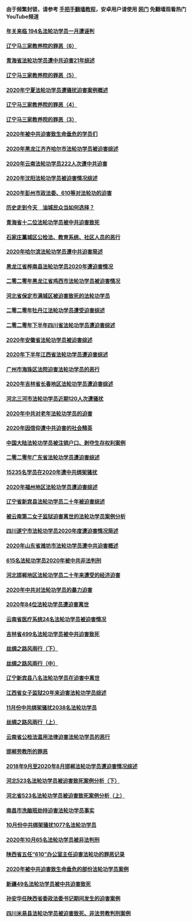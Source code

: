 #### 由于频繁封锁，请参考 [手把手翻墙教程](https://github.com/gfw-breaker/guides/wiki/)，安卓用户请使用 [网门](https://github.com/gfw-breaker/nogfw/blob/master/dl.md?t=02040200) 免翻墙观看热门YouTube频道 

#### [年关来临 194名法轮功学员一月遭诬判](../pages/328/419464.md?t=02040200) 

#### [辽宁马三家教养院的罪恶（6）](../pages/328/419143.md?t=02040200) 

#### [青海省法轮功学员遭中共迫害21年综述](../pages/328/419410.md?t=02040200) 

#### [辽宁马三家教养院的罪恶（5）](../pages/328/419142.md?t=02040200) 

#### [2020年宁夏法轮功学员遭骚扰迫害案例概述](../pages/328/419333.md?t=02040200) 

#### [辽宁马三家教养院的罪恶（4）](../pages/328/419141.md?t=02040200) 

#### [辽宁马三家教养院的罪恶（3）](../pages/328/419140.md?t=02040200) 

#### [2020年被中共迫害致生命垂危的学员们](../pages/328/419132.md?t=02040200) 

#### [2020年黑龙江齐齐哈尔市法轮功学员被迫害综述](../pages/328/419175.md?t=02040200) 

#### [2020年云南法轮功学员222人次遭中共迫害](../pages/328/419130.md?t=02040200) 

#### [2020年沈阳法轮功学员被迫害情况综述](../pages/328/419088.md?t=02040200) 

#### [2020年彭州市政法委、610等对法轮功的迫害](../pages/328/419092.md?t=02040200) 

#### [历史走到今天　油城民众当如何选择？](../pages/328/419084.md?t=02040200) 

#### [青海省十二位法轮功学员被中共迫害致死](../pages/328/419002.md?t=02040200) 

#### [石家庄藁城区公检法、教育系统、社区人员的恶行](../pages/328/419000.md?t=02040200) 

#### [2020年哈尔滨法轮功学员遭中共迫害简述](../pages/328/418966.md?t=02040200) 

#### [黑龙江省桦南县法轮功学员2020年遭迫害情况](../pages/328/418993.md?t=02040200) 

#### [二零二零年黑龙江省鸡西市法轮功学员被迫害情况](../pages/328/418957.md?t=02040200) 

#### [河北省保定市满城区被迫害致死的法轮功学员](../pages/328/418806.md?t=02040200) 

#### [二零二零年牡丹江法轮功学员遭受迫害综述](../pages/328/418822.md?t=02040200) 

#### [二零二零年下半年四川省法轮功学员遭迫害综述](../pages/328/418762.md?t=02040200) 

#### [2020年安徽省法轮功学员被迫害综述](../pages/328/418751.md?t=02040200) 

#### [2020年下半年江西省法轮功学员遭迫害综述](../pages/328/418732.md?t=02040200) 

#### [广州市海珠区法院迫害法轮功学员的恶行](../pages/328/418722.md?t=02040200) 

#### [2020年吉林省长春地区法轮功学员遭迫害综述](../pages/328/418422.md?t=02040200) 

#### [河北三河市法轮功学员近期120人次遭骚扰](../pages/328/418620.md?t=02040200) 

#### [2020年中共对老年法轮功学员的迫害](../pages/328/418627.md?t=02040200) 

#### [2020年因信仰遭中共迫害的社会精英](../pages/328/418601.md?t=02040200) 

#### [中国大陆法轮功学员被注销户口、剥夺生存权利案例](../pages/328/418575.md?t=02040200) 

#### [二零二零年广东省法轮功学员遭迫害综述](../pages/328/418452.md?t=02040200) 

#### [15235名学员在2020年遭中共绑架骚扰](../pages/328/418447.md?t=02040200) 

#### [2020年福州地区法轮功学员遭迫害综述](../pages/328/418352.md?t=02040200) 

#### [辽宁省新宾县法轮功学员二十年被迫害综述](../pages/328/418318.md?t=02040200) 

#### [被云南第二女子监狱迫害离世的法轮功学员案例分析](../pages/328/417986.md?t=02040200) 

#### [四川遂宁市法轮功学员2020年度遭迫害情况简述](../pages/328/418083.md?t=02040200) 

#### [2020年山东省潍坊市法轮功学员遭中共迫害概述](../pages/328/418128.md?t=02040200) 

#### [615名法轮功学员2020年被中共非法判刑](../pages/328/418123.md?t=02040200) 

#### [河北邯郸地区法轮功学员二十年来遭受的经济迫害](../pages/328/417554.md?t=02040200) 

#### [2020年中共对法轮功学员的暴力迫害](../pages/328/416854.md?t=02040200) 

#### [2020年84位法轮功学员遭迫害离世](../pages/328/416947.md?t=02040200) 

#### [云南省医疗系统24名法轮功学员被迫害情况](../pages/328/416978.md?t=02040200) 

#### [吉林省499名法轮功学员被中共迫害致死](../pages/328/416519.md?t=02040200) 

#### [丝绸之路风雨行（下）](../pages/328/416166.md?t=02040200) 

#### [丝绸之路风雨行（中）](../pages/328/416165.md?t=02040200) 

#### [辽宁新宾县八名法轮功学员在迫害中离世](../pages/328/416383.md?t=02040200) 

#### [江西省女子监狱20年来迫害法轮功学员综述](../pages/328/416327.md?t=02040200) 

#### [11月份中共绑架骚扰2038名法轮功学员](../pages/328/416210.md?t=02040200) 

#### [丝绸之路风雨行（上）](../pages/328/416167.md?t=02040200) 

#### [云南省公检法滥用法律迫害法轮功学员的恶行](../pages/328/416012.md?t=02040200) 

#### [邯郸劳教所的罪恶](../pages/328/415894.md?t=02040200) 

#### [2018年9月至2020年8月邯郸法轮功学员遭迫害情况综述](../pages/328/415563.md?t=02040200) 

#### [河北523名法轮功学员被迫害致死案例分析（下）](../pages/328/414942.md?t=02040200) 

#### [河北省523名法轮功学员被迫害致死案例分析（上）](../pages/328/414941.md?t=02040200) 

#### [南昌市洗脑班劫持迫害法轮功学员事实](../pages/328/415048.md?t=02040200) 

#### [10月份中共绑架骚扰1077名法轮功学员](../pages/328/414995.md?t=02040200) 

#### [2020年10月65名法轮功学员被非法判刑](../pages/328/414617.md?t=02040200) 

#### [陕西省五任“610”办公室主任迫害法轮功的罪恶记录](../pages/328/414486.md?t=02040200) 

#### [2020年被中共迫害致生命垂危的部份法轮功学员案例](../pages/328/414427.md?t=02040200) 

#### [新疆49名法轮功学员被中共迫害致死](../pages/328/414290.md?t=02040200) 

#### [孙安华任陕西省委政法委书记期间发生的迫害案例](../pages/328/414015.md?t=02040200) 

#### [四川米易县法轮功学员被迫害致死、非法劳教判刑案例](../pages/328/413847.md?t=02040200) 

